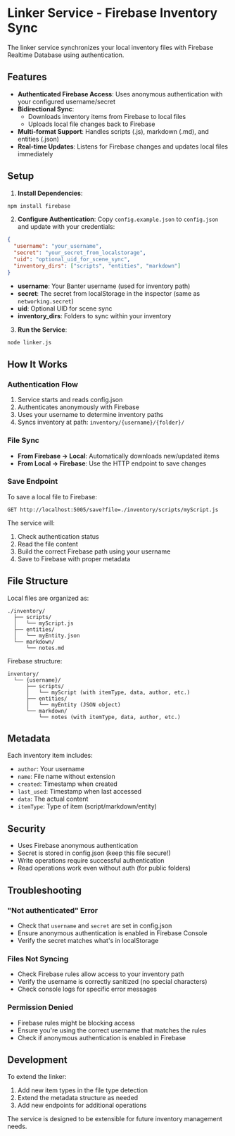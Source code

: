 # Linker Service - Firebase Inventory Sync

The linker service synchronizes your local inventory files with Firebase Realtime Database using authentication.

## Features

- **Authenticated Firebase Access**: Uses anonymous authentication with your configured username/secret
- **Bidirectional Sync**: 
  - Downloads inventory items from Firebase to local files
  - Uploads local file changes back to Firebase
- **Multi-format Support**: Handles scripts (.js), markdown (.md), and entities (.json)
- **Real-time Updates**: Listens for Firebase changes and updates local files immediately

## Setup

1. **Install Dependencies**:
```bash
npm install firebase
```

2. **Configure Authentication**:
Copy `config.example.json` to `config.json` and update with your credentials:

```json
{
  "username": "your_username",
  "secret": "your_secret_from_localstorage",
  "uid": "optional_uid_for_scene_sync",
  "inventory_dirs": ["scripts", "entities", "markdown"]
}
```

- **username**: Your Banter username (used for inventory path)
- **secret**: The secret from localStorage in the inspector (same as `networking.secret`)
- **uid**: Optional UID for scene sync
- **inventory_dirs**: Folders to sync within your inventory

3. **Run the Service**:
```bash
node linker.js
```

## How It Works

### Authentication Flow
1. Service starts and reads config.json
2. Authenticates anonymously with Firebase
3. Uses your username to determine inventory paths
4. Syncs inventory at path: `inventory/{username}/{folder}/`

### File Sync
- **From Firebase → Local**: Automatically downloads new/updated items
- **From Local → Firebase**: Use the HTTP endpoint to save changes

### Save Endpoint
To save a local file to Firebase:
```
GET http://localhost:5005/save?file=./inventory/scripts/myScript.js
```

The service will:
1. Check authentication status
2. Read the file content
3. Build the correct Firebase path using your username
4. Save to Firebase with proper metadata

## File Structure

Local files are organized as:
```
./inventory/
  ├── scripts/
  │   └── myScript.js
  ├── entities/
  │   └── myEntity.json
  └── markdown/
      └── notes.md
```

Firebase structure:
```
inventory/
  └── {username}/
      ├── scripts/
      │   └── myScript (with itemType, data, author, etc.)
      ├── entities/
      │   └── myEntity (JSON object)
      └── markdown/
          └── notes (with itemType, data, author, etc.)
```

## Metadata

Each inventory item includes:
- `author`: Your username
- `name`: File name without extension
- `created`: Timestamp when created
- `last_used`: Timestamp when last accessed
- `data`: The actual content
- `itemType`: Type of item (script/markdown/entity)

## Security

- Uses Firebase anonymous authentication
- Secret is stored in config.json (keep this file secure!)
- Write operations require successful authentication
- Read operations work even without auth (for public folders)

## Troubleshooting

### "Not authenticated" Error
- Check that `username` and `secret` are set in config.json
- Ensure anonymous authentication is enabled in Firebase Console
- Verify the secret matches what's in localStorage

### Files Not Syncing
- Check Firebase rules allow access to your inventory path
- Verify the username is correctly sanitized (no special characters)
- Check console logs for specific error messages

### Permission Denied
- Firebase rules might be blocking access
- Ensure you're using the correct username that matches the rules
- Check if anonymous authentication is enabled in Firebase

## Development

To extend the linker:
1. Add new item types in the file type detection
2. Extend the metadata structure as needed
3. Add new endpoints for additional operations

The service is designed to be extensible for future inventory management needs.